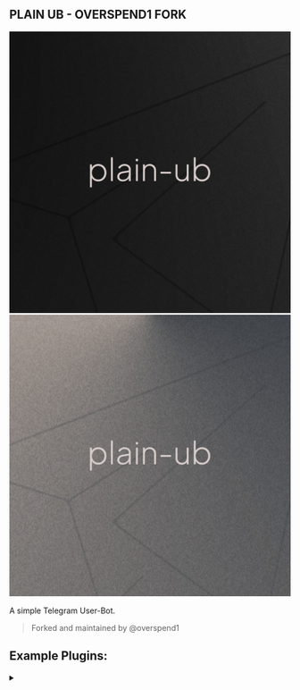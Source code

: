 ## PLAIN UB - OVERSPEND1 FORK

![Header Image](assets/dark.png#gh-dark-mode-only)
![Header Image](assets/light.png#gh-light-mode-only)

A simple Telegram User-Bot.

> Forked and maintained by @overspend1

## Example Plugins:

<details>

<summary></summary>
 
* Basic Plugin:
```python
from app import BOT, bot, Message

@bot.add_cmd(cmd="test")
async def test_function(bot: BOT, message: Message):
    await message.reply("Testing....")
    """Your rest of the code."""
    
```

* Plugin with Multiple Commands:    
Instead of stacking @add_cmd you can pass in a list of command triggers.
```python
from app import BOT, bot, Message

@bot.add_cmd(cmd=["cmd1", "cmd2"])
async def test_function(bot: BOT, message: Message):
    if message.cmd=="cmd1":
        await message.reply("cmd1 triggered function")
    """Your rest of the code."""
    
```

* Plugin with DB access:

```python
from app import BOT, bot, Message, CustomDB

TEST_COLLECTION = CustomDB["TEST_COLLECTION"]

@bot.add_cmd(cmd="add_data")
async def test_function(bot: BOT, message: Message):
    async for data in TEST_COLLECTION.find():
        """Your rest of the code."""
    # OR
    await TEST_COLLECTION.add_data(data={"_id":"test", "data":"some_data"})
    await TEST_COLLECTION.delete_data(id="test")
```

* Conversational Plugin:
    * Bound Method
        ```python
        from pyrogram import filters
        from app import BOT, bot, Message
        @bot.add_cmd(cmd="test")
        async def test_function(bot: BOT, message: Message):
            response = await message.get_response(
                filters=filters.text&filters.user([1234]), 
                timeout=10,
            )
            # Will return First text it receives in chat where cmd was ran
            """ rest of the code """
               
        ```
    * Conversational
        
        ```python
        from app import BOT, bot, Message, Convo
        from pyrogram import filters
      
        @bot.add_cmd(cmd="test")
        async def test_function(bot: BOT, message: Message):
            async with Convo(
                client=bot, 
                chat_id=1234, 
                filters=filters.text, 
                timeout=10
            ) as convo:
                await convo.get_response(timeout=10)
                await convo.send_message(text="abc", get_response=True, timeout=8)
                # and so on
            
        ```
</details>
